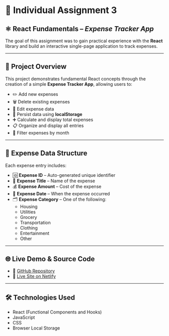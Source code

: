 # 💼 Individual Assignment 3

## ⚛️ React Fundamentals – _Expense Tracker App_

The goal of this assignment was to gain practical experience with the **React** library and build an interactive single-page application to track expenses.

---

## 📌 Project Overview

This project demonstrates fundamental React concepts through the creation of a simple **Expense Tracker App**, allowing users to:

- ✏️ Add new expenses
- 🗑️ Delete existing expenses
- 🔁 Edit expense data
- 💾 Persist data using **localStorage**
- ➕ Calculate and display total expenses
- 📋 Organize and display all entries
- 📅 Filter expenses by month

---

## 📂 Expense Data Structure

Each expense entry includes:

- 🆔 **Expense ID** – Auto-generated unique identifier
- 📝 **Expense Title** – Name of the expense
- 💰 **Expense Amount** – Cost of the expense
- 📆 **Expense Date** – When the expense occurred
- 🗂️ **Expense Category** – One of the following:
  - Housing
  - Utilities
  - Grocery
  - Transportation
  - Clothing
  - Entertainment
  - Other

---

## 🌐 Live Demo & Source Code

- 🔗 [GitHub Repository](https://github.com/MartinusAaD/semester_2_assignment_1)
- 🚀 [Live Site on Netlify]()

---

## 🛠️ Technologies Used

- React (Functional Components and Hooks)
- JavaScript
- CSS
- Browser Local Storage
